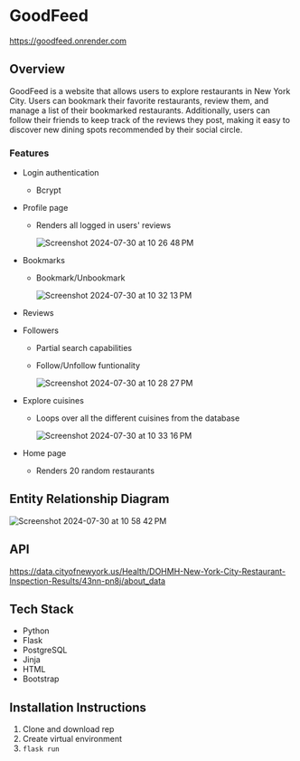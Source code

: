 # GoodFeed
https://goodfeed.onrender.com

## Overview

GoodFeed is a website that allows users to explore restaurants in New York City. Users can bookmark their favorite restaurants, review them, and manage a list of their bookmarked restaurants. Additionally, users can follow their friends to keep track of the reviews they post, making it easy to discover new dining spots recommended by their social circle.

### Features
- Login authentication
  - Bcrypt 
- Profile page
    - Renders all logged in users' reviews
      
      ![Screenshot 2024-07-30 at 10 26 48 PM](https://github.com/user-attachments/assets/7429a3c7-1dc2-4848-88a0-c196bfa81c81)

- Bookmarks
  - Bookmark/Unbookmark
      
      ![Screenshot 2024-07-30 at 10 32 13 PM](https://github.com/user-attachments/assets/73ab6e9a-07a2-4ae8-9afe-19ad5e89662c)

- Reviews
- Followers
    - Partial search capabilities
    - Follow/Unfollow funtionality
      
      ![Screenshot 2024-07-30 at 10 28 27 PM](https://github.com/user-attachments/assets/16057767-7f55-4634-b053-dbf18f0ccca3)

- Explore cuisines
  - Loops over all the different cuisines from the database

    ![Screenshot 2024-07-30 at 10 33 16 PM](https://github.com/user-attachments/assets/07398e1f-073b-416e-b703-53cd36c54b6e)

- Home page
    - Renders 20 random restaurants
 
## Entity Relationship Diagram

  ![Screenshot 2024-07-30 at 10 58 42 PM](https://github.com/user-attachments/assets/61e5cc00-5841-4399-b2cd-1423962229e3)


## API

https://data.cityofnewyork.us/Health/DOHMH-New-York-City-Restaurant-Inspection-Results/43nn-pn8j/about_data

## Tech Stack
- Python
- Flask
- PostgreSQL
- Jinja
- HTML
- Bootstrap

## Installation Instructions
1. Clone and download rep
2. Create virtual environment
3. ```flask run```
